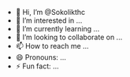 - 👋 Hi, I’m @Sokolikthc
- 👀 I’m interested in ...
- 🌱 I’m currently learning ...
- 💞️ I’m looking to collaborate on ...
- 📫 How to reach me ...
- 😄 Pronouns: ...
- ⚡ Fun fact: ...

<!---
Sokolikthc/Sokolikthc is a ✨ special ✨ repository because its `README.md` (this file) appears on your GitHub profile.
You can click the Preview link to take a look at your changes.
--->
